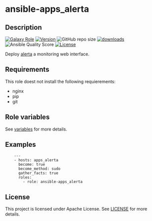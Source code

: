 # ansible-apps_alerta

## Description

[![Galaxy Role](https://img.shields.io/badge/galaxy-apps_alerta-purple?style=flat)](https://galaxy.ansible.com/lotusnoir/apps_alerta)
[![Version](https://img.shields.io/github/release/lotusnoir/ansible-apps_alerta.svg)](https://github.com/lotusnoir/ansible-apps_alerta/releases/latest)
![GitHub repo size](https://img.shields.io/github/repo-size/lotusnoir/ansible-apps_alerta?color=orange&style=flat)
[![downloads](https://img.shields.io/ansible/role/d/56088)](https://galaxy.ansible.com/lotusnoir/apps_alerta)
![Ansible Quality Score](https://img.shields.io/ansible/quality/56088)
[![License](https://img.shields.io/badge/license-Apache--2.0-brightgreen?style=flat)](https://opensource.org/licenses/Apache-2.0)

Deploy [alerta](https://docs.alerta.io/en/latest/) a monitoring web interface.

## Requirements

This role doest not install the following requierements:
  - nginx
  - pip
  - git


## Role variables

See [variables](/defaults/main.yml) for more details.

## Examples

        ---
        - hosts: apps_alerta
          become: true
          become_method: sudo
          gather_facts: true
          roles:
            - role: ansible-apps_alerta


## License

This project is licensed under Apache License. See [LICENSE](/LICENSE) for more details.

